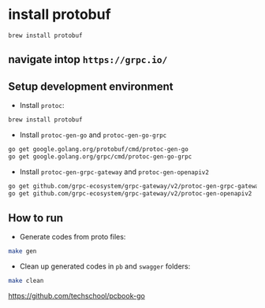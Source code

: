 # install protobuf

```
brew install protobuf
```

## navigate intop `https://grpc.io/`


## Setup development environment

- Install `protoc`:

```bash
brew install protobuf
```

- Install `protoc-gen-go` and `protoc-gen-go-grpc`

```bash
go get google.golang.org/protobuf/cmd/protoc-gen-go
go get google.golang.org/grpc/cmd/protoc-gen-go-grpc
```

- Install `protoc-gen-grpc-gateway` and `protoc-gen-openapiv2`

```bash
go get github.com/grpc-ecosystem/grpc-gateway/v2/protoc-gen-grpc-gateway
go get github.com/grpc-ecosystem/grpc-gateway/v2/protoc-gen-openapiv2
```

## How to run

- Generate codes from proto files:

```bash
make gen
```

- Clean up generated codes in `pb` and `swagger` folders:

```bash
make clean
```
https://github.com/techschool/pcbook-go